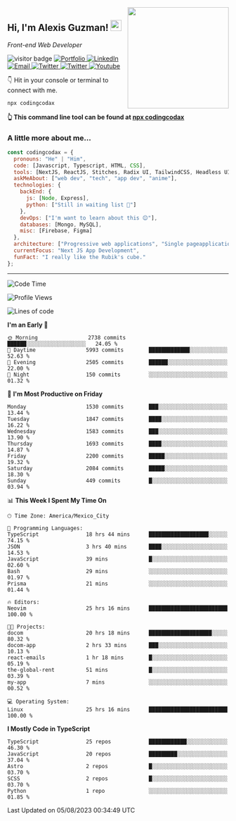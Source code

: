 <img align='right' src="https://media.giphy.com/media/M9gbBd9nbDrOTu1Mqx/giphy.gif" width="230">
<h2>Hi, I'm Alexis Guzman! <img src="https://media.giphy.com/media/hvRJCLFzcasrR4ia7z/giphy.gif" width="25px"></h2>
<p><em>Front-end Web Developer</em></p>

<p>
  <img src="https://visitor-badge.glitch.me/badge?page_id=a12989x.a12989x&left_color=black&right_color=gray" alt="visitor badge"/>
  <a href='https://www.codingcodax.dev/' target='_blank'>
    <img alt='Portfolio' src='https://img.shields.io/badge/Portfolio-black?logo=vercel&style=flat-square'>
  </a>
  <a href='https://linkedin.com/in/codingcodax/' target='_blank'>
    <img alt='LinkedIn' src='https://img.shields.io/badge/LinkedIn-black?logo=LinkedIn&style=flat-square'>
  </a>
  <a href='mailto:codingcodax@gmail.com' target='_blank'>
    <img alt='Email' src='https://img.shields.io/badge/Email-black?logo=Gmail&style=flat-square'>
  </a>
  <a href='https://twitter.com/codingcodax' target='_blank'>
    <img alt='Twitter' src='https://img.shields.io/badge/Twitter-black?logo=Twitter&style=flat-square'>
  </a>
  <a href='https://www.instagram.com/codingcodax/' target='_blank'>
    <img alt='Twitter' src='https://img.shields.io/badge/Instagram-black?logo=Instagram&style=flat-square'>
  </a>
  <a href='https://www.youtube.com/@codingcodax' target='_blank'>
    <img alt='Youtube' src='https://img.shields.io/badge/YouTube-black?logo=Youtube&style=flat-square'>
  </a>
</p>

👇 Hit in your console or terminal to connect with me.

```bash
npx codingcodax 
```
**👆 This command line tool can be found at [npx codingcodax](https://github.com/codingcodax/npx-codingcodax)**

<h3>A little more about me...</h3>

```javascript
const codingcodax = {
  pronouns: "He" | "Him",
  code: [Javascript, Typescript, HTML, CSS],
  tools: [NextJS, ReactJS, Stitches, Radix UI, TailwindCSS, Headless UI, Prisma],
  askMeAbout: ["web dev", "tech", "app dev", "anime"],
  technologies: {
    backEnd: {
      js: [Node, Express],
      python: ["Still in waiting list 🥲"]
    },
    devOps: ["I'm want to learn about this 😊"],
    databases: [Mongo, MySQL],
    misc: [Firebase, Figma]
  },
  architecture: ["Progressive web applications", "Single pageapplications"],
  currentFocus: "Next JS App Development",
  funFact: "I really like the Rubik's cube."
};
```

---

<!--START_SECTION:waka-->
![Code Time](http://img.shields.io/badge/Code%20Time-1%2C582%20hrs%2020%20mins-blue)

![Profile Views](http://img.shields.io/badge/Profile%20Views-0-blue)

![Lines of code](https://img.shields.io/badge/From%20Hello%20World%20I%27ve%20Written-8.0%20million%20lines%20of%20code-blue)

**I'm an Early 🐤** 

```text
🌞 Morning                2738 commits        ██████░░░░░░░░░░░░░░░░░░░   24.05 % 
🌆 Daytime                5993 commits        █████████████░░░░░░░░░░░░   52.63 % 
🌃 Evening                2505 commits        ██████░░░░░░░░░░░░░░░░░░░   22.00 % 
🌙 Night                  150 commits         ░░░░░░░░░░░░░░░░░░░░░░░░░   01.32 % 
```
📅 **I'm Most Productive on Friday** 

```text
Monday                   1530 commits        ███░░░░░░░░░░░░░░░░░░░░░░   13.44 % 
Tuesday                  1847 commits        ████░░░░░░░░░░░░░░░░░░░░░   16.22 % 
Wednesday                1583 commits        ███░░░░░░░░░░░░░░░░░░░░░░   13.90 % 
Thursday                 1693 commits        ████░░░░░░░░░░░░░░░░░░░░░   14.87 % 
Friday                   2200 commits        █████░░░░░░░░░░░░░░░░░░░░   19.32 % 
Saturday                 2084 commits        █████░░░░░░░░░░░░░░░░░░░░   18.30 % 
Sunday                   449 commits         █░░░░░░░░░░░░░░░░░░░░░░░░   03.94 % 
```


📊 **This Week I Spent My Time On** 

```text
🕑︎ Time Zone: America/Mexico_City

💬 Programming Languages: 
TypeScript               18 hrs 44 mins      ███████████████████░░░░░░   74.15 % 
JSON                     3 hrs 40 mins       ████░░░░░░░░░░░░░░░░░░░░░   14.53 % 
JavaScript               39 mins             █░░░░░░░░░░░░░░░░░░░░░░░░   02.60 % 
Bash                     29 mins             ░░░░░░░░░░░░░░░░░░░░░░░░░   01.97 % 
Prisma                   21 mins             ░░░░░░░░░░░░░░░░░░░░░░░░░   01.44 % 

🔥 Editors: 
Neovim                   25 hrs 16 mins      █████████████████████████   100.00 % 

🐱‍💻 Projects: 
docom                    20 hrs 18 mins      ████████████████████░░░░░   80.32 % 
docom-app                2 hrs 33 mins       ███░░░░░░░░░░░░░░░░░░░░░░   10.13 % 
react-emails             1 hr 18 mins        █░░░░░░░░░░░░░░░░░░░░░░░░   05.19 % 
the-global-rent          51 mins             █░░░░░░░░░░░░░░░░░░░░░░░░   03.39 % 
my-app                   7 mins              ░░░░░░░░░░░░░░░░░░░░░░░░░   00.52 % 

💻 Operating System: 
Linux                    25 hrs 16 mins      █████████████████████████   100.00 % 
```

**I Mostly Code in TypeScript** 

```text
TypeScript               25 repos            ████████████░░░░░░░░░░░░░   46.30 % 
JavaScript               20 repos            █████████░░░░░░░░░░░░░░░░   37.04 % 
Astro                    2 repos             █░░░░░░░░░░░░░░░░░░░░░░░░   03.70 % 
SCSS                     2 repos             █░░░░░░░░░░░░░░░░░░░░░░░░   03.70 % 
Python                   1 repo              ░░░░░░░░░░░░░░░░░░░░░░░░░   01.85 % 
```




 Last Updated on 05/08/2023 00:34:49 UTC
<!--END_SECTION:waka-->

